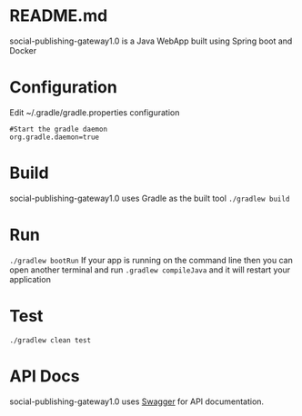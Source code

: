 # README.md

social-publishing-gateway1.0 is a Java WebApp built using Spring boot and Docker

# Configuration
Edit ~/.gradle/gradle.properties configuration
```
#Start the gradle daemon
org.gradle.daemon=true
```

# Build
social-publishing-gateway1.0 uses Gradle as the built tool
`./gradlew build`

# Run
`./gradlew bootRun`
If your app is running on the command line then you can open another terminal and run
`.gradlew compileJava` 
and it will restart your application

# Test
`./gradlew clean test`

# API Docs

social-publishing-gateway1.0 uses [Swagger](http://swagger.io/) for API documentation.
